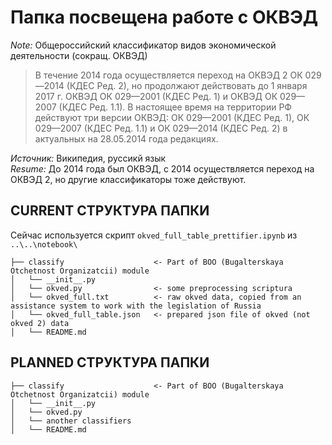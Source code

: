# Папка посвещена работе с ОКВЭД
_Note:_ Общероссийский классификатор видов экономической деятельности (сокращ. ОКВЭД)

> В течение 2014 года осуществляется переход на ОКВЭД 2 ОК 029—2014 (КДЕС Ред. 2), но продолжают действовать до 1 января 2017 г. ОКВЭД ОК 029—2001 (КДЕС Ред. 1) и ОКВЭД ОК 029—2007 (КДЕС Ред. 1.1). В настоящее время на территории РФ действуют три версии ОКВЭД: ОК 029—2001 (КДЕС Ред. 1), ОК 029—2007 (КДЕС Ред. 1.1) и ОК 029—2014 (КДЕС Ред. 2) в актуальных на 28.05.2014 года редакциях.

_Источник:_ Википедия, руссикй язык  
_Resume:_ До 2014 года был ОКВЭД, с 2014 осуществляется переход на ОКВЭД 2, но другие классификаторы тоже действуют.

## CURRENT СТРУКТУРА ПАПКИ

Сейчас используется скрипт ```okved_full_table_prettifier.ipynb``` из ```..\..\notebook\```

```
├── classify             		<- Part of BOO (Bugalterskaya Otchetnost Organizatcii) module
│   └── __init__.py 
│   └── okved.py				<- some preprocessing scriptura
│   └── okved_full.txt			<- raw okved data, copied from an assistance system to work with the legislation of Russia
│   └── okved_full_table.json 	<- prepared json file of okved (not okved 2) data
│   └── README.md
```

## PLANNED СТРУКТУРА ПАПКИ

```
├── classify             		<- Part of BOO (Bugalterskaya Otchetnost Organizatcii) module
│   └── __init__.py 
│   └── okved.py
│   └── another classifiers
│   └── README.md
```

